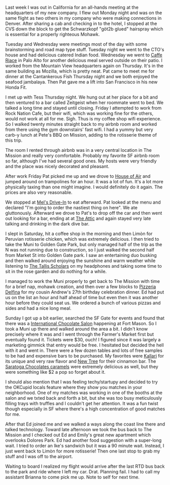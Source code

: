 Last week I was out in California for an all-hands meeting at the headquarters of my new company. I flew out Monday night and was on the same flight as two others in my company who were making connections in Denver. After sharing a cab and checking in to the hotel, I stopped at the CVS down the block to get the Schwarzkopf "göt2b glued" hairspray which is essential for a properly righteous Mohawk.

Tuesday and Wednesday were meetings most of the day with some brainstorming and road map type stuff. Tuesday night we went to the CTO's house and had delicious catered Indian food. Wednesday we went to [Caffe Riace](http://cafferiacepaloalto.com/) in Palo Alto for another delicious meal served outside on their patio. I worked from the Mountain View headquarters again on Thursday. It's in the same building as Mozilla, which is pretty neat. Pat came to meet me for dinner at the Cantankerous Fish Thursday night and we both enjoyed the seafood jambalaya. Then Pat gave me a lift into San Francisco in his new Honda Fit.

I met up with Tess Thursday night. We hung out at her place for a bit and then ventured to a bar called Zeitgeist when her roommate went to bed. We talked a long time and stayed until closing. Friday I attempted to work from Rock Nation Cafe, but their wifi, which was working fine for the others, would not work at all for me. Sigh. Thus is my coffee shop wifi experience. So I walked twenty minutes straight back to my airbnb room and worked from there using the gym downstairs' fast wifi. I had a yummy but very carb-y lunch at Pete's BBQ on Mission, adding to the rotisserie theme of this trip.

The room I rented through airbnb was in a very central location in The Mission and really very comfortable. Probably my favorite SF airbnb room so far, although I've had several good ones. My hosts were very friendly and the place was nicely decorated and pleasant.

After work Friday Pat picked me up and we drove to [House of Air](http://www.houseofair.com/) and jumped around on trampolines for an hour. It was a lot of fun. It's a lot more physically taxing than one might imagine. I would definitely do it again. The prices are also very reasonable.

We stopped at [Mel's Drive-In](http://www.melsdrive-in.com/) to eat afterward. Pat looked at the menu and declared "I'm going to order the nastiest thing on here". We ate gluttonously. Afterward we drove to Pat's to drop off the car and then went out looking for a bar, ending at at [The Attic](http://www.yelp.com/biz/the-attic-club-san-francisco) and again stayed very late talking and drinking in the dark dive bar.

I slept in Saturday, hit a coffee shop in the morning and then Limòn for Peruvian rotisserie chicken, which was extremely delicious. I then tried to take the Muni to Golden Gate Park, but only managed half of the trip as the N was not running due to construction, so I just walked the second half from Market St into Golden Gate park. I saw an entertaining duo busking and then walked around enjoying the sunshine and warm weather while listening to [The Tallis Scholars](http://www.thetallisscholars.co.uk/) on my headphones and taking some time to sit in the rose garden and do nothing for a while.

I managed to work the Muni properly to get back to The Mission with time for a brief nap, mohawk creation, and then over a few blocks to [Pizzeria Delfina](http://pizzeriadelfina.com/) for my cousin Andrew's 27th birthday celebration dinner. Ed had put us on the list an hour and half ahead of time but even then it was another hour before they could seat us. We ordered a bunch of various pizzas and sides and had a nice long meal.

Sunday I got up a bit earlier, searched the SF Gate for events and found that there was a [International Chocolate Salon](http://www.sfchocolatesalon.com/) happening at Fort Mason. So I took a Muni up there and walked around the area a bit. I didn't know precisely where it was and I went through the Farmer's Market first but eventually found it. Tickets were $30, ouch! I figured since it was largely a marketing gimmick that entry would be free. I hesitated but decided the hell with it and went in. There were a few dozen tables and lots of free samples to be had and expensive bars to be purchased. My favorites were [Kallari](http://www.kallarichocolate.com/) for its unique and very raw flavor and [New Tree](http://www.newtree.com/) for their cinnamon bar. The [Saratoga Chocolates caramels](http://saratogachocolates.com/our_chocolates.html) were extremely delicious as well, but they were something like $2 a pop so forget about it.

I should also mention that I was feeling techy/startupy and decided to try the OKCupid locals feature where they show you matches in your neighborhood. One of my matches was working in one of the booths at the salon and we txted back and forth a bit, but she was too busy meticulously filling trays with truffles and I couldn't get her attention. It was a fun twist though especially in SF where there's a high concentration of good matches for me.

After that Ed joined me and we walked a ways along the coast line there and talked technology. Toward late afternoon we took the bus back to The Mission and I checked out Ed and Emily's great new apartment which overlooks Dolores Park. Ed had another food suggestion with a super-long wait. I tried to order an Ike's sandwich but it was a 90 minute wait. Instead, I just went back to Limòn for more rotisserie! Then one last stop to grab my stuff and I was off to the airport.

Waiting to board I realized my flight would arrive after the last RTD bus back to the park and ride where I left my car. Drat. Planning fail. I had to call my assistant Brianna to come pick me up. Note to self for next time.

<flickrshow href="https://www.flickr.com/photos/88096431@N00/sets/72157629173061132/"></flickrshow>
